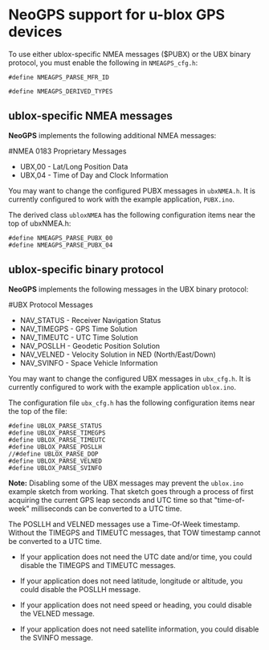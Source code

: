 NeoGPS support for u-blox GPS devices
=================
To use either ublox-specific NMEA messages ($PUBX) or the UBX binary protocol, you must enable the following in `NMEAGPS_cfg.h`:
```
#define NMEAGPS_PARSE_MFR_ID

#define NMEAGPS_DERIVED_TYPES
```

## ublox-specific NMEA messages
**NeoGPS** implements the following additional NMEA messages:

#NMEA 0183 Proprietary Messages
* UBX,00 - Lat/Long Position Data
* UBX,04 - Time of Day and Clock Information

You may want to change the configured PUBX messages in `ubxNMEA.h`.  It is currently configured to work with the example application, `PUBX.ino`.

The derived class `ubloxNMEA` has the following configuration items near the top of ubxNMEA.h:
```
#define NMEAGPS_PARSE_PUBX_00
#define NMEAGPS_PARSE_PUBX_04
```

## ublox-specific binary protocol

**NeoGPS** implements the following messages in the UBX binary protocol:

#UBX Protocol Messages

* NAV_STATUS - Receiver Navigation Status
* NAV_TIMEGPS - GPS Time Solution
* NAV_TIMEUTC - UTC Time Solution
* NAV_POSLLH - Geodetic Position Solution
* NAV_VELNED - Velocity Solution in NED (North/East/Down)
* NAV_SVINFO - Space Vehicle Information

You may want to change the configured UBX messages in `ubx_cfg.h`.  It is currently configured to work with the example application `ublox.ino`.

The configuration file `ubx_cfg.h` has the following configuration items near the top of the file:
```
#define UBLOX_PARSE_STATUS
#define UBLOX_PARSE_TIMEGPS
#define UBLOX_PARSE_TIMEUTC
#define UBLOX_PARSE_POSLLH
//#define UBLOX_PARSE_DOP
#define UBLOX_PARSE_VELNED
#define UBLOX_PARSE_SVINFO
```

**Note:** Disabling some of the UBX messages may prevent the `ublox.ino` example sketch from working.  That sketch goes through a process of first acquiring the current GPS leap seconds and UTC time so that "time-of-week" milliseconds can be converted to a UTC time.

The POSLLH and VELNED messages use a Time-Of-Week timestamp.  Without the TIMEGPS and TIMEUTC messages, that TOW timestamp cannot be converted to a UTC time.

* If your application does not need the UTC date and/or time, you could disable the TIMEGPS and TIMEUTC messages.

* If your application does not need latitude, longitude or altitude, you could disable the POSLLH message.

* If your application does not need speed or heading, you could disable the VELNED message.

* If your application does not need satellite information, you could disable the SVINFO message.
